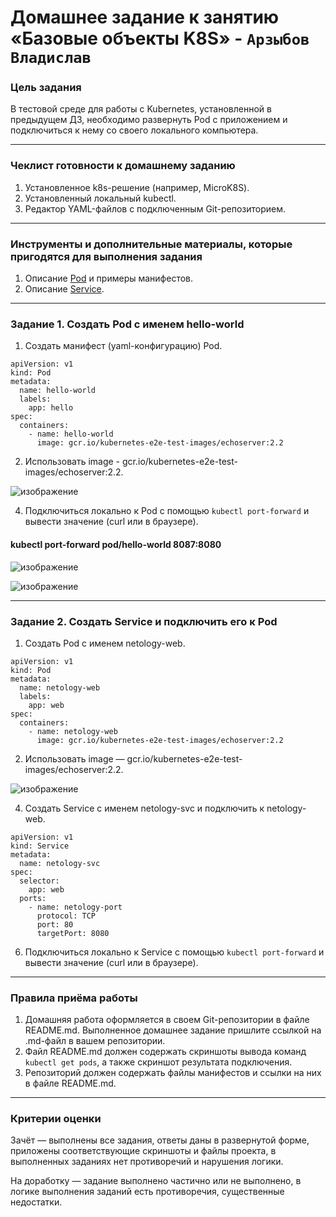 # Домашнее задание к занятию «Базовые объекты K8S» - `Арзыбов Владислав`

### Цель задания

В тестовой среде для работы с Kubernetes, установленной в предыдущем ДЗ, необходимо развернуть Pod с приложением и подключиться к нему со своего локального компьютера. 

------

### Чеклист готовности к домашнему заданию

1. Установленное k8s-решение (например, MicroK8S).
2. Установленный локальный kubectl.
3. Редактор YAML-файлов с подключенным Git-репозиторием.

------

### Инструменты и дополнительные материалы, которые пригодятся для выполнения задания

1. Описание [Pod](https://kubernetes.io/docs/concepts/workloads/pods/) и примеры манифестов.
2. Описание [Service](https://kubernetes.io/docs/concepts/services-networking/service/).

------

### Задание 1. Создать Pod с именем hello-world

1. Создать манифест (yaml-конфигурацию) Pod.

```
apiVersion: v1
kind: Pod
metadata:
  name: hello-world
  labels:
    app: hello
spec:
  containers:
    - name: hello-world
      image: gcr.io/kubernetes-e2e-test-images/echoserver:2.2
```

2. Использовать image - gcr.io/kubernetes-e2e-test-images/echoserver:2.2.

![изображение](https://github.com/user-attachments/assets/ff117ce1-218c-4675-91dc-9ca3176c7dea)

4. Подключиться локально к Pod с помощью `kubectl port-forward` и вывести значение (curl или в браузере).

#### kubectl port-forward pod/hello-world 8087:8080

![изображение](https://github.com/user-attachments/assets/bd89eab3-fd10-4356-b2e9-a785835dc4d7)

![изображение](https://github.com/user-attachments/assets/4f7015e2-38b7-4514-8ec9-fd5cb0e78f83)

------

### Задание 2. Создать Service и подключить его к Pod

1. Создать Pod с именем netology-web.

```
apiVersion: v1
kind: Pod
metadata:
  name: netology-web
  labels:
    app: web
spec:
  containers:
    - name: netology-web
      image: gcr.io/kubernetes-e2e-test-images/echoserver:2.2
```

2. Использовать image — gcr.io/kubernetes-e2e-test-images/echoserver:2.2.

![изображение](https://github.com/user-attachments/assets/9815d568-9979-499d-b111-8f52d8171120)

4. Создать Service с именем netology-svc и подключить к netology-web.

```
apiVersion: v1
kind: Service
metadata:
  name: netology-svc
spec:
  selector:
    app: web
  ports:
    - name: netology-port
      protocol: TCP
      port: 80
      targetPort: 8080
```

6. Подключиться локально к Service с помощью `kubectl port-forward` и вывести значение (curl или в браузере).

------

### Правила приёма работы

1. Домашняя работа оформляется в своем Git-репозитории в файле README.md. Выполненное домашнее задание пришлите ссылкой на .md-файл в вашем репозитории.
2. Файл README.md должен содержать скриншоты вывода команд `kubectl get pods`, а также скриншот результата подключения.
3. Репозиторий должен содержать файлы манифестов и ссылки на них в файле README.md.

------

### Критерии оценки
Зачёт — выполнены все задания, ответы даны в развернутой форме, приложены соответствующие скриншоты и файлы проекта, в выполненных заданиях нет противоречий и нарушения логики.

На доработку — задание выполнено частично или не выполнено, в логике выполнения заданий есть противоречия, существенные недостатки.

